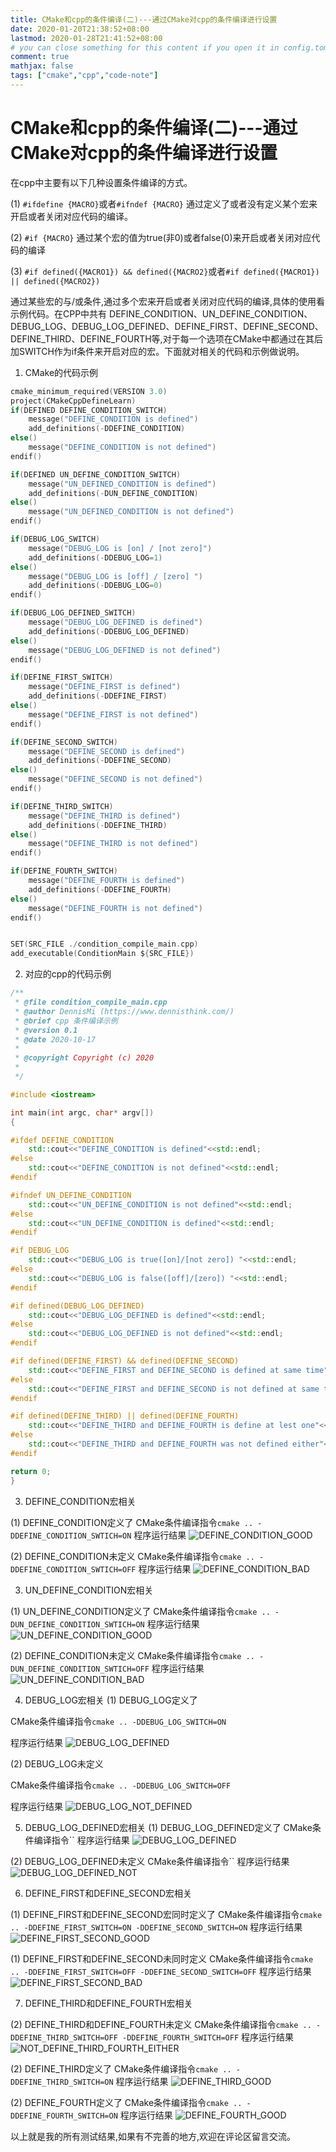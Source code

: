 ```yaml
---
title: CMake和cpp的条件编译(二)---通过CMake对cpp的条件编译进行设置
date: 2020-01-20T21:38:52+08:00
lastmod: 2020-01-28T21:41:52+08:00
# you can close something for this content if you open it in config.toml.
comment: true
mathjax: false
tags: ["cmake","cpp","code-note"]
---
```


# CMake和cpp的条件编译(二)---通过CMake对cpp的条件编译进行设置

在cpp中主要有以下几种设置条件编译的方式。

(1) `#ifdefine {MACRO}`或者`#ifndef {MACRO}`
通过定义了或者没有定义某个宏来开启或者关闭对应代码的编译。

(2) `#if {MACRO}`
通过某个宏的值为true(非0)或者false(0)来开启或者关闭对应代码的编译

(3) `#if defined({MACRO1}) && defined({MACRO2}`或者`#if defined({MACRO1}) || defined({MACRO2})`

通过某些宏的与/或条件,通过多个宏来开启或者关闭对应代码的编译,具体的使用看示例代码。在CPP中共有
DEFINE_CONDITION、UN_DEFINE_CONDITION、DEBUG_LOG、DEBUG_LOG_DEFINED、DEFINE_FIRST、DEFINE_SECOND、DEFINE_THIRD、DEFINE_FOURTH等,对于每一个选项在CMake中都通过在其后加SWITCH作为if条件来开启对应的宏。下面就对相关的代码和示例做说明。

1. CMake的代码示例

```c
cmake_minimum_required(VERSION 3.0)
project(CMakeCppDefineLearn)
if(DEFINED DEFINE_CONDITION_SWITCH)
    message("DEFINE_CONDITION is defined")
    add_definitions(-DDEFINE_CONDITION)
else()
    message("DEFINE_CONDITION is not defined")
endif()

if(DEFINED UN_DEFINE_CONDITION_SWITCH)
    message("UN_DEFINED_CONDITION is defined")
    add_definitions(-DUN_DEFINE_CONDITION)
else()
    message("UN_DEFINED_CONDITION is not defined")
endif()

if(DEBUG_LOG_SWITCH)
    message("DEBUG_LOG is [on] / [not zero]")
    add_definitions(-DDEBUG_LOG=1)
else()
    message("DEBUG_LOG is [off] / [zero] ")
    add_definitions(-DDEBUG_LOG=0)
endif()

if(DEBUG_LOG_DEFINED_SWITCH)
    message("DEBUG_LOG_DEFINED is defined")
    add_definitions(-DDEBUG_LOG_DEFINED)
else()
    message("DEBUG_LOG_DEFINED is not defined")
endif()

if(DEFINE_FIRST_SWITCH)
    message("DEFINE_FIRST is defined")
    add_definitions(-DDEFINE_FIRST)
else()
    message("DEFINE_FIRST is not defined")
endif()

if(DEFINE_SECOND_SWITCH)
    message("DEFINE_SECOND is defined")
    add_definitions(-DDEFINE_SECOND)
else()
    message("DEFINE_SECOND is not defined")
endif()

if(DEFINE_THIRD_SWITCH)
    message("DEFINE_THIRD is defined")
    add_definitions(-DDEFINE_THIRD)
else()
    message("DEFINE_THIRD is not defined")
endif()

if(DEFINE_FOURTH_SWITCH)
    message("DEFINE_FOURTH is defined")
    add_definitions(-DDEFINE_FOURTH)
else()
    message("DEFINE_FOURTH is not defined")
endif()


SET(SRC_FILE ./condition_compile_main.cpp)
add_executable(ConditionMain ${SRC_FILE})
```

2. 对应的cpp的代码示例

```cpp
/**
 * @file condition_compile_main.cpp
 * @author DennisMi (https://www.dennisthink.com/)
 * @brief cpp 条件编译示例
 * @version 0.1
 * @date 2020-10-17
 * 
 * @copyright Copyright (c) 2020
 * 
 */

#include <iostream>

int main(int argc, char* argv[])
{

#ifdef DEFINE_CONDITION
    std::cout<<"DEFINE_CONDITION is defined"<<std::endl;
#else
    std::cout<<"DEFINE_CONDITION is not defined"<<std::endl;
#endif

#ifndef UN_DEFINE_CONDITION
    std::cout<<"UN_DEFINE_CONDITION is not defined"<<std::endl;
#else
    std::cout<<"UN_DEFINE_CONDITION is defined"<<std::endl;
#endif

#if DEBUG_LOG
    std::cout<<"DEBUG_LOG is true([on]/[not zero]) "<<std::endl;
#else
    std::cout<<"DEBUG_LOG is false([off]/[zero]) "<<std::endl;
#endif

#if defined(DEBUG_LOG_DEFINED)
    std::cout<<"DEBUG_LOG_DEFINED is defined"<<std::endl;
#else
    std::cout<<"DEBUG_LOG_DEFINED is not defined"<<std::endl;
#endif

#if defined(DEFINE_FIRST) && defined(DEFINE_SECOND)
    std::cout<<"DEFINE_FIRST and DEFINE_SECOND is defined at same time"<<std::endl;
#else
    std::cout<<"DEFINE_FIRST and DEFINE_SECOND is not defined at same time"<<std::endl;    
#endif

#if defined(DEFINE_THIRD) || defined(DEFINE_FOURTH)
    std::cout<<"DEFINE_THIRD and DEFINE_FOURTH is define at lest one"<<std::endl;
#else
    std::cout<<"DEFINE_THIRD and DEFINE_FOURTH was not defined either"<<std::endl;
#endif

return 0;
}
```

3. DEFINE_CONDITION宏相关

(1) DEFINE_CONDITION定义了
CMake条件编译指令`cmake .. -DDEFINE_CONDITION_SWTICH=ON`
程序运行结果
![DEFINE_CONDITION_GOOD](https://www.dennisthink.com/wp-content/uploads/2020/10/DEFINED_CONDITION_GOOD.jpg)

(2) DEFINE_CONDITION未定义
CMake条件编译指令`cmake .. -DDEFINE_CONDITION_SWTICH=OFF`
程序运行结果
![DEFINE_CONDITION_BAD](https://www.dennisthink.com/wp-content/uploads/2020/10/DEFINED_CONDITION_BAD.jpg)


3. UN_DEFINE_CONDITION宏相关

(1) UN_DEFINE_CONDITION定义了
CMake条件编译指令`cmake .. -DUN_DEFINE_CONDITION_SWTICH=ON`
程序运行结果
![UN_DEFINE_CONDITION_GOOD](https://www.dennisthink.com/wp-content/uploads/2020/10/UN_DEFINE_CONDITION_GOOD.jpg)

(2) DEFINE_CONDITION未定义
CMake条件编译指令`cmake .. -DUN_DEFINE_CONDITION_SWTICH=OFF`
程序运行结果
![UN_DEFINE_CONDITION_BAD](https://www.dennisthink.com/wp-content/uploads/2020/10/UN_DEFINE_CONDITION_BAD.jpg)

4. DEBUG_LOG宏相关
(1) DEBUG_LOG定义了

CMake条件编译指令`cmake .. -DDEBUG_LOG_SWITCH=ON`

程序运行结果
![DEBUG_LOG_DEFINED](https://www.dennisthink.com/wp-content/uploads/2020/10/DEBUG_LOG_DEFINED.jpg)

(2) DEBUG_LOG未定义


CMake条件编译指令`cmake .. -DDEBUG_LOG_SWITCH=OFF`

程序运行结果
![DEBUG_LOG_NOT_DEFINED](https://www.dennisthink.com/wp-content/uploads/2020/10/DEBUG_LOG_DEFINED_NOT.jpg)

5.  DEBUG_LOG_DEFINED宏相关
(1) DEBUG_LOG_DEFINED定义了
CMake条件编译指令``
程序运行结果
![DEBUG_LOG_DEFINED](https://www.dennisthink.com/wp-content/uploads/2020/10/DEBUG_LOG_DEFINED.jpg)

(2) DEBUG_LOG_DEFINED未定义
CMake条件编译指令``
程序运行结果
![DEBUG_LOG_DEFINED_NOT](https://www.dennisthink.com/wp-content/uploads/2020/10/DEBUG_LOG_DEFINED_NOT.jpg)

6. DEFINE_FIRST和DEFINE_SECOND宏相关

(1) DEFINE_FIRST和DEFINE_SECOND宏同时定义了
CMake条件编译指令`cmake .. -DDEFINE_FIRST_SWITCH=ON -DDEFINE_SECOND_SWITCH=ON`
程序运行结果
![DEFINE_FIRST_SECOND_GOOD](https://www.dennisthink.com/wp-content/uploads/2020/10/DEFINE_FIRST_SECOND_GOOD.jpg)

(1) DEFINE_FIRST和DEFINE_SECOND未同时定义
CMake条件编译指令`cmake .. -DDEFINE_FIRST_SWITCH=OFF -DDEFINE_SECOND_SWITCH=OFF`
程序运行结果
![DEFINE_FIRST_SECOND_BAD](https://www.dennisthink.com/wp-content/uploads/2020/10/DEFINE_FIRST_SECOND_BAD.jpg)

7. DEFINE_THIRD和DEFINE_FOURTH宏相关

(2) DEFINE_THIRD和DEFINE_FOURTH未定义
CMake条件编译指令`cmake .. -DDEFINE_THIRD_SWITCH=OFF -DDEFINE_FOURTH_SWITCH=OFF`
程序运行结果
![NOT_DEFINE_THIRD_FOURTH_EITHER](https://www.dennisthink.com/wp-content/uploads/2020/10/NOT_DEFINE_THIRD_FOURTH_EITHER.jpg)

(2) DEFINE_THIRD定义了
CMake条件编译指令`cmake .. -DDEFINE_THIRD_SWITCH=ON`
程序运行结果
![DEFINE_THIRD_GOOD](https://www.dennisthink.com/wp-content/uploads/2020/10/DEFINE_THIRD_GOOD.jpg)

(2) DEFINE_FOURTH定义了
CMake条件编译指令`cmake .. -DDEFINE_FOURTH_SWITCH=ON`
程序运行结果
![DEFINE_FOURTH_GOOD](https://www.dennisthink.com/wp-content/uploads/2020/10/DEFINE_FOURTH_GOOD.jpg)

以上就是我的所有测试结果,如果有不完善的地方,欢迎在评论区留言交流。
